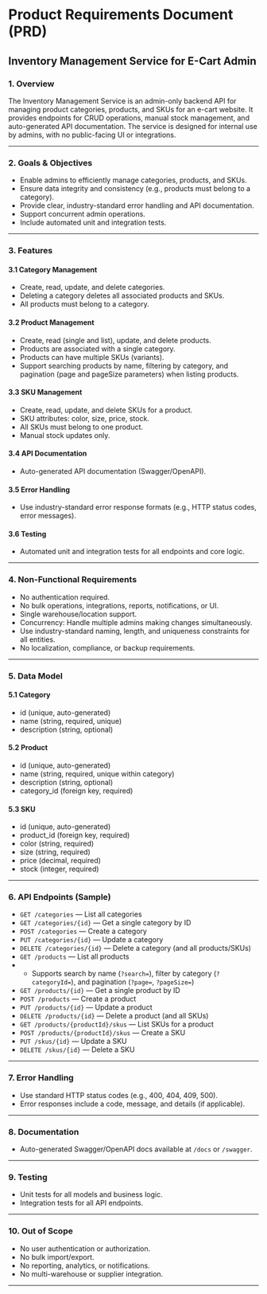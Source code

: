 # Product Requirements Document (PRD)

## Inventory Management Service for E-Cart Admin

### 1. Overview

The Inventory Management Service is an admin-only backend API for managing product categories, products, and SKUs for an e-cart website. It provides endpoints for CRUD operations, manual stock management, and auto-generated API documentation. The service is designed for internal use by admins, with no public-facing UI or integrations.

---

### 2. Goals & Objectives

- Enable admins to efficiently manage categories, products, and SKUs.
- Ensure data integrity and consistency (e.g., products must belong to a category).
- Provide clear, industry-standard error handling and API documentation.
- Support concurrent admin operations.
- Include automated unit and integration tests.

---

### 3. Features

#### 3.1 Category Management

- Create, read, update, and delete categories.
- Deleting a category deletes all associated products and SKUs.
- All products must belong to a category.

#### 3.2 Product Management

- Create, read (single and list), update, and delete products.
- Products are associated with a single category.
- Products can have multiple SKUs (variants).
- Support searching products by name, filtering by category, and pagination (page and pageSize parameters) when listing products.

#### 3.3 SKU Management

- Create, read, update, and delete SKUs for a product.
- SKU attributes: color, size, price, stock.
- All SKUs must belong to one product.
- Manual stock updates only.

#### 3.4 API Documentation

- Auto-generated API documentation (Swagger/OpenAPI).

#### 3.5 Error Handling

- Use industry-standard error response formats (e.g., HTTP status codes, error messages).

#### 3.6 Testing

- Automated unit and integration tests for all endpoints and core logic.

---

### 4. Non-Functional Requirements

- No authentication required.
- No bulk operations, integrations, reports, notifications, or UI.
- Single warehouse/location support.
- Concurrency: Handle multiple admins making changes simultaneously.
- Use industry-standard naming, length, and uniqueness constraints for all entities.
- No localization, compliance, or backup requirements.

---

### 5. Data Model

#### 5.1 Category

- id (unique, auto-generated)
- name (string, required, unique)
- description (string, optional)

#### 5.2 Product

- id (unique, auto-generated)
- name (string, required, unique within category)
- description (string, optional)
- category_id (foreign key, required)

#### 5.3 SKU

- id (unique, auto-generated)
- product_id (foreign key, required)
- color (string, required)
- size (string, required)
- price (decimal, required)
- stock (integer, required)

---

### 6. API Endpoints (Sample)

- `GET /categories` — List all categories
- `GET /categories/{id}` — Get a single category by ID
- `POST /categories` — Create a category
- `PUT /categories/{id}` — Update a category
- `DELETE /categories/{id}` — Delete a category (and all products/SKUs)
- `GET /products` — List all products
- - Supports search by name (`?search=`), filter by category (`?categoryId=`), and pagination (`?page=`, `?pageSize=`)
- `GET /products/{id}` — Get a single product by ID
- `POST /products` — Create a product
- `PUT /products/{id}` — Update a product
- `DELETE /products/{id}` — Delete a product (and all SKUs)
- `GET /products/{productId}/skus` — List SKUs for a product
- `POST /products/{productId}/skus` — Create a SKU
- `PUT /skus/{id}` — Update a SKU
- `DELETE /skus/{id}` — Delete a SKU

---

### 7. Error Handling

- Use standard HTTP status codes (e.g., 400, 404, 409, 500).
- Error responses include a code, message, and details (if applicable).

---

### 8. Documentation

- Auto-generated Swagger/OpenAPI docs available at `/docs` or `/swagger`.

---

### 9. Testing

- Unit tests for all models and business logic.
- Integration tests for all API endpoints.

---

### 10. Out of Scope

- No user authentication or authorization.
- No bulk import/export.
- No reporting, analytics, or notifications.
- No multi-warehouse or supplier integration.

---

